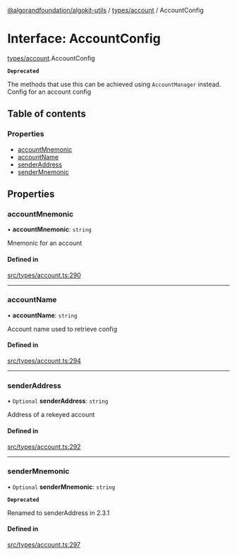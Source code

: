 [@algorandfoundation/algokit-utils](../README.md) / [types/account](../modules/types_account.md) / AccountConfig

# Interface: AccountConfig

[types/account](../modules/types_account.md).AccountConfig

**`Deprecated`**

The methods that use this can be achieved using `AccountManager` instead.
Config for an account config

## Table of contents

### Properties

- [accountMnemonic](types_account.AccountConfig.md#accountmnemonic)
- [accountName](types_account.AccountConfig.md#accountname)
- [senderAddress](types_account.AccountConfig.md#senderaddress)
- [senderMnemonic](types_account.AccountConfig.md#sendermnemonic)

## Properties

### accountMnemonic

• **accountMnemonic**: `string`

Mnemonic for an account

#### Defined in

[src/types/account.ts:290](https://github.com/algorandfoundation/algokit-utils-ts/blob/main/src/types/account.ts#L290)

___

### accountName

• **accountName**: `string`

Account name used to retrieve config

#### Defined in

[src/types/account.ts:294](https://github.com/algorandfoundation/algokit-utils-ts/blob/main/src/types/account.ts#L294)

___

### senderAddress

• `Optional` **senderAddress**: `string`

Address of a rekeyed account

#### Defined in

[src/types/account.ts:292](https://github.com/algorandfoundation/algokit-utils-ts/blob/main/src/types/account.ts#L292)

___

### senderMnemonic

• `Optional` **senderMnemonic**: `string`

**`Deprecated`**

Renamed to senderAddress in 2.3.1

#### Defined in

[src/types/account.ts:297](https://github.com/algorandfoundation/algokit-utils-ts/blob/main/src/types/account.ts#L297)
